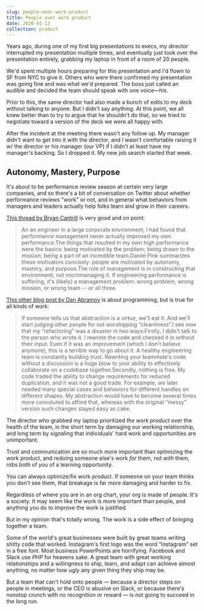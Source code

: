 ```yaml
---
slug: people-over-work-product
title: People over work product
date: 2020-01-13
collection: product
---
```

Years ago, during one of my first big presentations to execs, my director interrupted my presentation multiple times, and eventually just took over the presentation entirely, grabbing my laptop in front of a room of 20 people.

We'd spent multiple hours preparing for this presentation and I'd flown to SF from NYC to give it. Others who were there confirmed my presentation was going fine and was what we'd prepared. The boss just called an audible and decided the team should speak with one voice—his.

Prior to this, the same director had also made a bunch of edits to my deck without talking to anyone. But I didn't say anything. At this point, we all knew better than to try to argue that he shouldn't do that, so we tried to negotiate toward a version of the deck we were all happy with.

After the incident at the meeting there wasn't any follow up. My manager didn't want to get into it with the director, and I wasn't comfortable raising it w/ the director or his manager (our VP) if I didn't at least have my manager's backing. So I dropped it. My new job search started that week.

<h2>Autonomy, Mastery, Purpose</h2>

It's about to be performance review season at certain very large companies, and so there's a bit of conversation on Twitter about whether performance reviews "work" or not, and in general what behaviors from managers and leaders actually help folks learn and grow in their careers.

<a href="https://twitter.com/bcantrill/status/1216491216356823040">This thread by Bryan Cantrill</a> is very good and on point:

<blockquote class="wp-block-quote">An an engineer in a large corporate environment, I had found that performance management never actually improved my own performance.The things that resulted in my own high performance were the basics:  being motivated by the problem; being drawn to the mission; being a part of an incredible team.Daniel Pink summarizes these motivators concisely: people are motivated by autonomy, mastery, and purpose.The role of management is in constructing that environment, not micromanaging it. If engineering performance is suffering, it's (likely) a management problem: wrong problem, wrong mission, or wrong team -- or all three.</blockquote>

<a href="https://overreacted.io/goodbye-clean-code/">This other blog post by Dan Abramov</a> is about programming, but is true for all kinds of work:

<blockquote class="wp-block-quote">If someone tells us that abstraction is a&nbsp;<em>virtue</em>, we'll eat it. And we'll start judging other people for not worshipping “cleanliness”.I see now that my “refactoring” was a disaster in two ways:Firstly, I didn't talk to the person who wrote it. I rewrote the code and checked it in without their input. Even if it was an improvement (which I don't believe anymore), this is a terrible way to go about it. A healthy engineering team is constantly building trust. Rewriting your teammate's code without a discussion is a huge blow to your ability to effectively collaborate on a codebase together.Secondly, nothing is free. My code traded the ability to change requirements for reduced duplication, and it was not a good trade. For example, we later needed many special cases and behaviors for different handles on different shapes. My abstraction would have to become several times more convoluted to afford that, whereas with the original “messy” version such changes stayed easy as cake.</blockquote>

The director who grabbed my laptop prioritized <em>the work product</em> over the health of the team, in the short term by damaging our working relationship, and long term by signaling that individuals' hard work and opportunities are unimportant.

Trust and communication are so much more important than optimizing the work product, and redoing someone else's work <em>for</em> them, not <em>with</em> them, robs both of you of a learning opportunity.

You can always optimize/fix work product. If someone on your team thinks you don't see them, that breakage is far more damaging and harder to fix.

Regardless of where you are in an org chart, your org is made of people. It's a society.  It may seem like the work is more important than people, and anything you do to improve the work is justified.  

But in my opinion that's totally wrong. The work is a side effect of bringing together a team. 

Some of the world's great businesses were built by great teams writing shitty code that worked. Instagram's first logo was the word “Instagram” set in a free font. Most business PowerPoints are horrifying. Facebook and Slack use <em>PHP</em> for heavens sake. A great team with great working relationships and a willingness to ship, learn, and adapt can achieve almost anything, no matter how ugly any given thing they ship may be.

But a team that can't hold onto people — because a director steps on people in meetings, or the CEO is abusive on Slack, or because there's nonstop crunch with no recognition or reward — is not going to succeed in the long run.